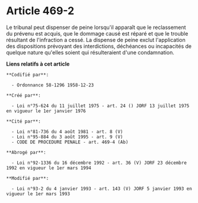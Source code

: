 # Article 469-2

Le tribunal peut dispenser de peine lorsqu'il apparaît que le reclassement du prévenu est acquis, que le dommage causé est
réparé et que le trouble résultant de l'infraction a cessé. La dispense de peine exclut l'application des dispositions
prévoyant des interdictions, déchéances ou incapacités de quelque nature qu'elles soient qui résulteraient d'une
condamnation.

**Liens relatifs à cet article**

	**Codifié par**:

	  - Ordonnance 58-1296 1958-12-23

	**Créé par**:

	  - Loi n°75-624 du 11 juillet 1975 - art. 24 () JORF 13 juillet 1975 en vigueur le 1er janvier 1976

	**Cité par**:

	  - Loi n°81-736 du 4 août 1981 - art. 8 (V)
	  - Loi n°95-884 du 3 août 1995 - art. 9 (V)
	  - CODE DE PROCEDURE PENALE - art. 469-4 (Ab)

	**Abrogé par**:

	  - Loi n°92-1336 du 16 décembre 1992 - art. 36 (V) JORF 23 décembre 1992 en vigueur le 1er mars 1994

	**Modifié par**:

	  - Loi n°93-2 du 4 janvier 1993 - art. 143 (V) JORF 5 janvier 1993 en vigueur le 1er mars 1993
